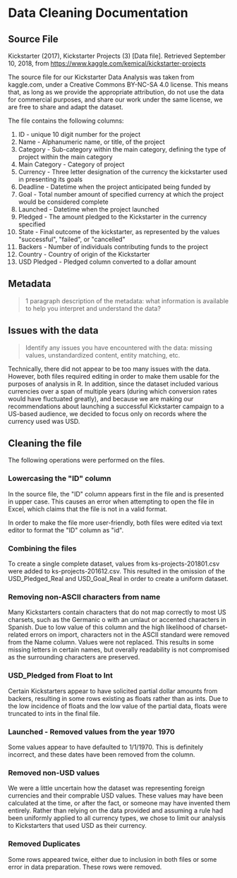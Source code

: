 # Data Cleaning Documentation

## Source File
Kickstarter (2017), Kickstarter Projects (3) [Data file]. Retrieved September 10, 2018, from https://www.kaggle.com/kemical/kickstarter-projects

The source file for our Kickstarter Data Analysis was taken from kaggle.com, under a Creative Commons BY-NC-SA 4.0 license. This means that, as long as we provide the appropriate attribution, do not use the data for commercial purposes, and share our work under the same license, we are free to share and adapt the dataset.

The file contains the following columns:
1. ID - unique 10 digit number for the project
2. Name - Alphanumeric name, or title, of the project
3. Category - Sub-category within the main category, defining the type of project within the main category
4. Main Category - Category of project
5. Currency - Three letter designation of the currency the kickstarter used in presenting its goals
6. Deadline - Datetime when the project anticipated being funded by
7. Goal - Total number amount of specified currency at which the project would be considered complete
8. Launched - Datetime when the project launched
9. Pledged - The amount pledged to the Kickstarter in the currency specified
10. State - Final outcome of the kickstarter, as represented by the values "successful", "failed", or "cancelled"
11. Backers - Number of individuals contributing funds to the project
12. Country - Country of origin of the Kickstarter
13. USD Pledged - Pledged column converted to a dollar amount

## Metadata
> 1 paragraph description of the metadata: what information is available to help you
interpret and understand the data?

## Issues with the data
> Identify any issues you have encountered with the data: missing values, unstandardized content, entity matching, etc.

Technically, there did not appear to be too many issues with the data.  However, both files required editing in order to make them usable for the purposes of analysis in R.  In addition, since the dataset included various currencies over a span of multiple years (during which conversion rates would have fluctuated greatly), and because we are making our recommendations about launching a successful Kickstarter campaign to a US-based audience, we decided to focus only on records where the currency used was USD.  

## Cleaning the file
The following operations were performed on the files.

### Lowercasing the "ID" column
In the source file, the "ID" column appears first in the file and is presented in upper case. This causes an error when attempting to open the file in Excel, which claims that the file is not in a valid format. 

In order to make the file more user-friendly, both files were edited via text editor to format the "ID" column as "id". 

### Combining the files
To create a single complete dataset, values from ks-projects-201801.csv were added to ks-projects-201612.csv. This resulted in the omission of the USD_Pledged_Real and USD_Goal_Real in order to create a uniform dataset.

### Removing non-ASCII characters from name
Many Kickstarters contain characters that do not map correctly to most US charsets, such as the Germanic o with an umlaut or accented characters in Spanish. Due to low value of this column and the high likelihood of charset-related errors on import, characters not in the ASCII standard were removed from the Name column. Values were not replaced. This results in some missing letters in certain names, but overally readability is not compromised as the surrounding characters are preserved. 

### USD_Pledged from Float to Int
Certain Kickstarters appear to have solicited partial dollar amounts from backers, resulting in some rows existing as floats rather than as ints. Due to the low incidence of floats and the low value of the partial data, floats were truncated to ints in the final file. 

### Launched - Removed values from the year 1970
Some values appear to have defaulted to 1/1/1970. This is definitely incorrect, and these dates have been removed from the column. 

### Removed non-USD values
We were a little uncertain how the dataset was representing foreign currencies and their comprable USD values. These values may have been calculated at the time, or after the fact, or someone may have invented them entirely. Rather than relying on the data provided and assuming a rule had been uniformly applied to all currency types, we chose to limit our analysis to Kickstarters that used USD as their currency. 

### Removed Duplicates
Some rows appeared twice, either due to inclusion in both files or some error in data preparation. These rows were removed. 
